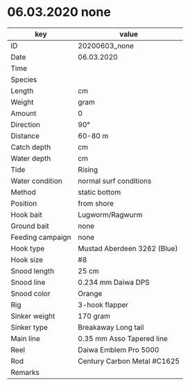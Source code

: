 # 06.03.2020 none

key | value |
----|-------|
ID | 20200603_none |
Date | 06.03.2020 |
Time | |
Species | |
Length | cm |
Weight | gram |
Amount | 0 |
Direction | 90° |
Distance | 60-80 m |
Catch depth | cm |
Water depth | cm |
Tide | Rising |
Water condition | normal surf conditions |
Method | static bottom |
Position | from shore |
Hook bait | Lugworm/Ragwurm |
Ground bait | none |
Feeding campaign | none |
Hook type | Mustad Aberdeen 3262 (Blue) |
Hook size | #8 |
Snood length | 25 cm |
Snood line | 0.234 mm Daiwa DPS |
Snood color | Orange |
Rig | 3-hook flapper |
Sinker weight | 170 gram |
Sinker type | Breakaway Long tail |
Main line | 0.35 mm Asso Tapered line |
Reel | Daiwa Emblem Pro 5000 |
Rod | Century Carbon Metal #C1625 |
Remarks | |
